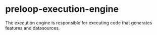 # preloop-execution-engine
The execution engine is responsible for executing code that generates features and datasources.
